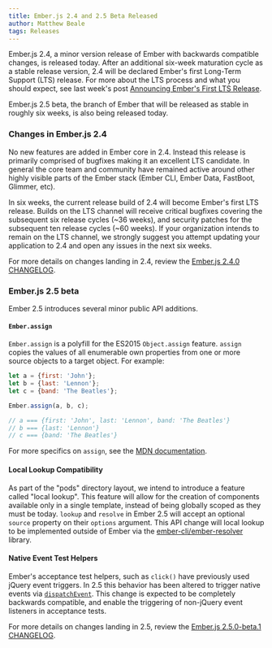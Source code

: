 ```yaml
---
title: Ember.js 2.4 and 2.5 Beta Released
author: Matthew Beale
tags: Releases
---
```


Ember.js 2.4, a minor version release of Ember with backwards compatible
changes, is released today. After an additional six-week maturation cycle
as a stable release version, 2.4 will be declared Ember's first Long-Term
Support (LTS) release. For more about the LTS process and what you should
expect, see last week's post
[Announcing Ember's First LTS Release](http://emberjs.com/blog/2016/02/25/announcing-embers-first-lts.html).

Ember.js 2.5 beta, the branch of Ember that will be released as stable in
roughly six weeks, is also being released today.

### Changes in Ember.js 2.4

No new features are added in Ember core in 2.4. Instead this release
is primarily comprised of bugfixes making it an excellent LTS candidate. In
general the core team and
community have remained active around other highly visible parts of
the Ember stack (Ember CLI, Ember Data, FastBoot, Glimmer, etc).

In six weeks, the current release build of 2.4 will become Ember's first
LTS release. Builds on the LTS channel will receive critical bugfixes covering the
subsequent six release cycles (~36 weeks), and security patches for the subsequent
ten release cycles (~60 weeks). If your organization intends to remain on the
LTS channel, we strongly suggest you attempt updating your application to
2.4 and open any issues in the next six weeks.

For more details on changes landing in 2.4, review the
[Ember.js 2.4.0 CHANGELOG](https://github.com/emberjs/ember.js/blob/v2.4.0/CHANGELOG.md).

### Ember.js 2.5 beta

Ember 2.5 introduces several minor public API additions.

#### `Ember.assign`

`Ember.assign` is a polyfill for the ES2015 `Object.assign` feature. `assign`
copies the values of all enumerable own properties from one or more source
objects to a target object. For example:

```javascript
let a = {first: 'John'};
let b = {last: 'Lennon'};
let c = {band: 'The Beatles'};

Ember.assign(a, b, c);

// a === {first: 'John', last: 'Lennon', band: 'The Beatles'}
// b === {last: 'Lennon'}
// c === {band: 'The Beatles'}
```

For more specifics on `assign`, see the [MDN documentation](https://developer.mozilla.org/en-US/docs/Web/JavaScript/Reference/Global_Objects/Object/assign).

#### Local Lookup Compatibility

As part of the "pods" directory layout, we intend to introduce a feature called
"local lookup". This feature will allow for the creation of components available
only in a single template, instead of being globally scoped as they must be
today. `lookup` and `resolve` in Ember 2.5 will accept an optional `source` property
on their `options` argument. This API change will local
lookup to be implemented outside of Ember via the
[ember-cli/ember-resolver](https://github.com/ember-cli/ember-resolver) library.

#### Native Event Test Helpers

Ember's acceptance test helpers, such as `click()` have previously used
jQuery event triggers. In 2.5 this behavior has been altered to trigger
native events via [`dispatchEvent`](https://developer.mozilla.org/en-US/docs/Web/API/EventTarget/dispatchEvent).
This change is expected to be completely backwards compatible, and enable
the triggering of non-jQuery event listeners in acceptance tests.

For more details on changes landing in 2.5, review the
[Ember.js 2.5.0-beta.1 CHANGELOG](https://github.com/emberjs/ember.js/blob/v2.5.0-beta.1/CHANGELOG.md).
